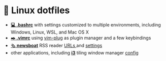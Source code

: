 # :penguin: Linux dotfiles
- [**:computer: .bashrc**](.bashrc) with settings customized to multiple environments, including Windows, Linux, WSL, and Mac OS X
- [**:black_nib: .vimrc**](.vimrc) using [vim-plug](https://github.com/junegunn/vim-plug) as plugin manager and a few keybindings
- [:newspaper_roll: **newsboat**](https://github.com/newsboat/newsboat) RSS reader [ URLs ](.newsboat/urls) and [ settings ](.newsboat/KDEPlasmaTurquoise.config)
- other applications, including [**i3**](https://github.com/i3/i3) tiling window manager [ config ](.config/i3/config)

